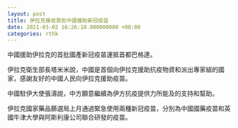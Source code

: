 ```yaml
---
layout: post
title: 伊拉克接收首批中國援助新冠疫苗
date: 2021-03-02 16:26:18.000000000 +08:00
categories: rthk
---
```


中國援助伊拉克的首批國產新冠疫苗運抵首都巴格達。

伊拉克衛生部長塔米米說，中國是首個向伊拉克援助抗疫物資和派出專家組的國家，感謝友好的中國人民向伊拉克援助疫苗。

中國駐伊大使張濤說，中方願意繼續為伊方抗疫提供力所能及的支持和幫助。

伊拉克國家藥品篩選局上月通過緊急使用兩種新冠疫苗，分別為中國國藥疫苗和英國牛津大學與阿斯利康公司聯合研發的疫苗。

